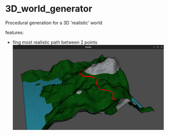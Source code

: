 # 3D_world_generator
Procedural generation for a 3D 'realistic' world

features:
- fing most realistic path between 2 points
![](doc/path.png)